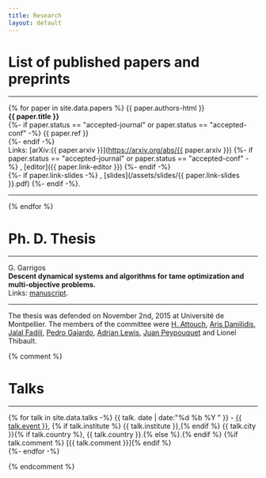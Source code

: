 ```yaml
---
title: Research
layout: default
---
```



# List of published papers and preprints

---

{% for paper in site.data.papers %}
{{ paper.authors-html }} <br>
**{{ paper.title }}** <br>
{%- if paper.status == "accepted-journal" or paper.status == "accepted-conf" -%}
{{ paper.ref }} <br>
{%- endif -%}  
Links: [arXiv:{{ paper.arxiv }}](https://arxiv.org/abs/{{ paper.arxiv }})
{%- if paper.status == "accepted-journal" or paper.status == "accepted-conf" -%}
, [editor]({{ paper.link-editor }})
{%- endif -%}  
{%- if paper.link-slides -%}
, [slides](/assets/slides/{{ paper.link-slides }}.pdf)
{%- endif -%}.

---
{% endfor %}


# Ph. D. Thesis

---

G. Garrigos <br>
**Descent dynamical systems and algorithms for tame optimization and multi-objective problems.** <br>
Links: [manuscript](https://tel.archives-ouvertes.fr/tel-01245406).

---

The thesis was defended on November 2nd, 2015 at Université de Montpellier. 
The members of the committee were 
<a href="https://scholar.google.com/citations?user=pKr252gAAAAJ&amp;hl=fr">H. Attouch</a>,
<a href="http://www.dim.uchile.cl/~arisd/">Aris Daniilidis</a>,
<a href="https://fadili.users.greyc.fr/">Jalal Fadili</a>,
<a href="http://pgajardo.mat.utfsm.cl/">Pedro Gajardo</a>,
<a href="http://people.orie.cornell.edu/aslewis/">Adrian Lewis</a>,
<a href="http://dim.uchile.cl/~jpeypou/">Juan Peypouquet</a> 
and Lionel Thibault.


{% comment %}

# Talks

---

{% for talk in site.data.talks -%}
{{ talk. date | date:"%d %b %Y " }} - 
<a href="{{ talk.url }}">{{ talk.event }}</a>, 
{% if talk.institute %} {{ talk.institute }},{% endif %} {{ talk.city }}{% if talk.country %}, {{ talk.country }}.{% else %}.{% endif %}
{%if talk.comment %} [{{ talk.comment }}]{% endif %}<br>
{%- endfor -%}

{% endcomment %}















